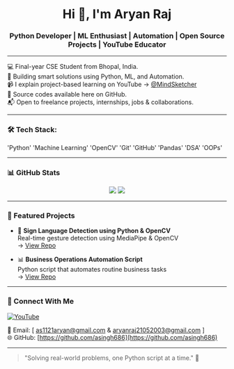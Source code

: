 <h1 align="center">Hi 👋, I'm Aryan Raj</h1>
<h3 align="center">Python Developer | ML Enthusiast | Automation | Open Source Projects | YouTube Educator</h3>

---

💻 Final-year CSE Student from Bhopal, India.  
🧠 Building smart solutions using Python, ML, and Automation.  
📹 I explain project-based learning on YouTube → [@MindSketcher](https://youtube.com/@MindSketcher2)  
📁 Source codes available here on GitHub.  
📬 Open to freelance projects, internships, jobs & collaborations.

---

### 🛠️ Tech Stack:
'Python' 'Machine Learning' 'OpenCV' 'Git' 'GitHub' 'Pandas' 'DSA' 'OOPs'

---

### 📊 GitHub Stats
<p align="center">
  <img src="https://github-readme-stats.vercel.app/api?username=asingh686&show_icons=true&theme=tokyonight" />
  <img src="https://github-readme-stats.vercel.app/api/top-langs/?username=asingh686&layout=compact&theme=tokyonight" />
</p>

---

### 📌 Featured Projects
- 🤟 **Sign Language Detection using Python & OpenCV**  
  Real-time gesture detection using MediaPipe & OpenCV  
  → [View Repo](https://github.com/asingh686/sign-language-detector)

- 📊 **Business Operations Automation Script**  
  Python script that automates routine business tasks  
  → [View Repo](https://github.com/asingh686/business-automation)

---

### 🔗 Connect With Me
[![YouTube](https://img.shields.io/badge/-YouTube-red?style=flat-square&logo=youtube&logoColor=white)](https://youtube.com/@MindSketcher2)

📧 Email: [ as1121aryan@gmail.com & aryanraj21052003@gmail.com ]  
🌐 GitHub: [https://github.com/asingh686](https://github.com/asingh686)

---

> "Solving real-world problems, one Python script at a time." 🚀

